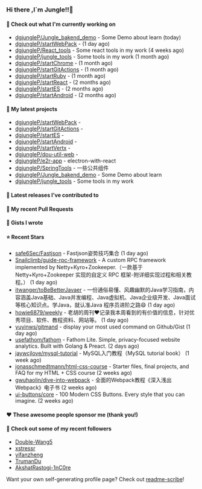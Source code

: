 ### Hi there ,I`m Jungle!!👋

#### 👷 Check out what I'm currently working on

- [dgjungleP/Jungle_bakend_demo](https://github.com/dgjungleP/Jungle_bakend_demo) - Some Demo about learn (today)
- [dgjungleP/startWebPack](https://github.com/dgjungleP/startWebPack) -  (1 day ago)
- [dgjungleP/React_tools](https://github.com/dgjungleP/React_tools) - Some react tools in my work (4 weeks ago)
- [dgjungleP/jungle_tools](https://github.com/dgjungleP/jungle_tools) - Some tools in my work (1 month ago)
- [dgjungleP/startChrome](https://github.com/dgjungleP/startChrome) -  (1 month ago)
- [dgjungleP/startGitActions](https://github.com/dgjungleP/startGitActions) -  (1 month ago)
- [dgjungleP/startRuby](https://github.com/dgjungleP/startRuby) -  (1 month ago)
- [dgjungleP/startReact](https://github.com/dgjungleP/startReact) -  (2 months ago)
- [dgjungleP/startES](https://github.com/dgjungleP/startES) -  (2 months ago)
- [dgjungleP/startAndroid](https://github.com/dgjungleP/startAndroid) -  (2 months ago)

#### 🌱 My latest projects

- [dgjungleP/startWebPack](https://github.com/dgjungleP/startWebPack) - 
- [dgjungleP/startGitActions](https://github.com/dgjungleP/startGitActions) - 
- [dgjungleP/startES](https://github.com/dgjungleP/startES) - 
- [dgjungleP/startAndroid](https://github.com/dgjungleP/startAndroid) - 
- [dgjungleP/startVertx](https://github.com/dgjungleP/startVertx) - 
- [dgjungleP/dou-util-web](https://github.com/dgjungleP/dou-util-web) - 
- [dgjungleP/e2r-app](https://github.com/dgjungleP/e2r-app) - electron-with-react
- [dgjungleP/SpringTools](https://github.com/dgjungleP/SpringTools) - 一些公共组件
- [dgjungleP/Jungle_bakend_demo](https://github.com/dgjungleP/Jungle_bakend_demo) - Some Demo about learn
- [dgjungleP/jungle_tools](https://github.com/dgjungleP/jungle_tools) - Some tools in my work

#### 🔭 Latest releases I've contributed to


#### 🔨 My recent Pull Requests



#### 📓 Gists I wrote


#### ⭐ Recent Stars

- [safe6Sec/Fastjson](https://github.com/safe6Sec/Fastjson) - Fastjson姿势技巧集合 (1 day ago)
- [Snailclimb/guide-rpc-framework](https://github.com/Snailclimb/guide-rpc-framework) - A custom RPC framework implemented by Netty&#43;Kyro&#43;Zookeeper.（一款基于 Netty&#43;Kyro&#43;Zookeeper 实现的自定义 RPC 框架-附详细实现过程和相关教程。） (1 day ago)
- [itwanger/toBeBetterJavaer](https://github.com/itwanger/toBeBetterJavaer) - 一份通俗易懂、风趣幽默的Java学习指南，内容涵盖Java基础、Java并发编程、Java虚拟机、Java企业级开发、Java面试等核心知识点。学Java，就认准Java 程序员进阶之路😄 (1 day ago)
- [howie6879/weekly](https://github.com/howie6879/weekly) - 老胡的周刊❤️记录我本周看到的有价值的信息，针对优秀项目、软件、教程资料、网站等。 (1 day ago)
- [yuyinws/gitmand](https://github.com/yuyinws/gitmand) - display your most used command on Github/Gist (1 day ago)
- [usefathom/fathom](https://github.com/usefathom/fathom) - Fathom Lite. Simple, privacy-focused website analytics. Built with Golang &amp; Preact. (2 days ago)
- [jaywcjlove/mysql-tutorial](https://github.com/jaywcjlove/mysql-tutorial) - MySQL入门教程（MySQL tutorial book） (1 week ago)
- [jonasschmedtmann/html-css-course](https://github.com/jonasschmedtmann/html-css-course) - Starter files, final projects, and FAQ for my HTML &#43; CSS course (2 weeks ago)
- [gwuhaolin/dive-into-webpack](https://github.com/gwuhaolin/dive-into-webpack) - 全面的Webpack教程《深入浅出Webpack》电子书 (2 weeks ago)
- [ui-buttons/core](https://github.com/ui-buttons/core) - 100 Modern CSS Buttons. Every style that you can imagine. (2 weeks ago)

#### ❤️ These awesome people sponsor me (thank you!)


#### 👯 Check out some of my recent followers

- [Double-Wang5](https://github.com/Double-Wang5)
- [xstressr](https://github.com/xstressr)
- [yifanzheng](https://github.com/yifanzheng)
- [TrumanDu](https://github.com/TrumanDu)
- [AkshatRastogi-1nC0re](https://github.com/AkshatRastogi-1nC0re)

Want your own self-generating profile page? Check out [readme-scribe](https://github.com/muesli/readme-scribe)!
